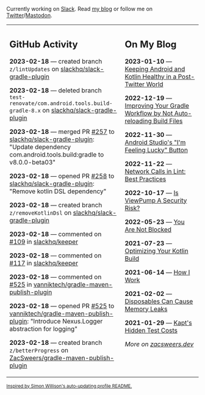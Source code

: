 Currently working on [Slack](https://slack.com/). Read [my blog](https://zacsweers.dev/) or follow me on [Twitter](https://twitter.com/ZacSweers)/[Mastodon](https://hachyderm.io/@ZacSweers).

<table><tr><td valign="top" width="60%">

## GitHub Activity
<!-- githubActivity starts -->
**2023-02-18** — created branch `z/lintUpdates` on [slackhq/slack-gradle-plugin](https://github.com/slackhq/slack-gradle-plugin)

**2023-02-18** — deleted branch `test-renovate/com.android.tools.build-gradle-8.x` on [slackhq/slack-gradle-plugin](https://github.com/slackhq/slack-gradle-plugin)

**2023-02-18** — merged PR [#257](https://github.com/slackhq/slack-gradle-plugin/pull/257) to [slackhq/slack-gradle-plugin](https://github.com/slackhq/slack-gradle-plugin): "Update dependency com.android.tools.build:gradle to v8.0.0-beta03"

**2023-02-18** — opened PR [#258](https://github.com/slackhq/slack-gradle-plugin/pull/258) to [slackhq/slack-gradle-plugin](https://github.com/slackhq/slack-gradle-plugin): "Remove kotlin DSL dependency"

**2023-02-18** — created branch `z/removeKotlinDsl` on [slackhq/slack-gradle-plugin](https://github.com/slackhq/slack-gradle-plugin)

**2023-02-18** — commented on [#109](https://github.com/slackhq/keeper/issues/109#issuecomment-1435773884) in [slackhq/keeper](https://github.com/slackhq/keeper)

**2023-02-18** — commented on [#117](https://github.com/slackhq/keeper/pull/117#issuecomment-1435773746) in [slackhq/keeper](https://github.com/slackhq/keeper)

**2023-02-18** — commented on [#525](https://github.com/vanniktech/gradle-maven-publish-plugin/pull/525#issuecomment-1435753788) in [vanniktech/gradle-maven-publish-plugin](https://github.com/vanniktech/gradle-maven-publish-plugin)

**2023-02-18** — opened PR [#525](https://github.com/vanniktech/gradle-maven-publish-plugin/pull/525) to [vanniktech/gradle-maven-publish-plugin](https://github.com/vanniktech/gradle-maven-publish-plugin): "Introduce Nexus.Logger abstraction for logging"

**2023-02-18** — created branch `z/betterProgress` on [ZacSweers/gradle-maven-publish-plugin](https://github.com/ZacSweers/gradle-maven-publish-plugin)
<!-- githubActivity ends -->
</td><td valign="top" width="40%">

## On My Blog
<!-- blog starts -->
**2023-01-10** — [Keeping Android and Kotlin Healthy in a Post-Twitter World](https://www.zacsweers.dev/keeping-android-healthy/)

**2022-12-19** — [Improving Your Gradle Workflow by Not Auto-reloading Build Files](https://www.zacsweers.dev/improving-your-workflow-by-not-auto-reloading-build-files/)

**2022-11-30** — [Android Studio's "I'm Feeling Lucky" Button](https://www.zacsweers.dev/android-studios-im-feeling-lucky-button/)

**2022-11-22** — [Network Calls in Lint: Best Practices](https://www.zacsweers.dev/network-calls-in-lint-best-practices/)

**2022-10-17** — [Is ViewPump A Security Risk?](https://www.zacsweers.dev/is-viewpump-a-security-risk/)

**2022-05-23** — [You Are Not Blocked](https://www.zacsweers.dev/you-are-not-blocked/)

**2021-07-23** — [Optimizing Your Kotlin Build](https://www.zacsweers.dev/optimizing-your-kotlin-build/)

**2021-06-14** — [How I Work](https://www.zacsweers.dev/how-i-work/)

**2021-02-02** — [Disposables Can Cause Memory Leaks](https://www.zacsweers.dev/disposables-can-cause-memory-leaks/)

**2021-01-29** — [Kapt's Hidden Test Costs](https://www.zacsweers.dev/kapts-hidden-test-costs/)
<!-- blog ends -->
_More on [zacsweers.dev](https://zacsweers.dev/)_
</td></tr></table>

<sub><a href="https://simonwillison.net/2020/Jul/10/self-updating-profile-readme/">Inspired by Simon Willison's auto-updating profile README.</a></sub>